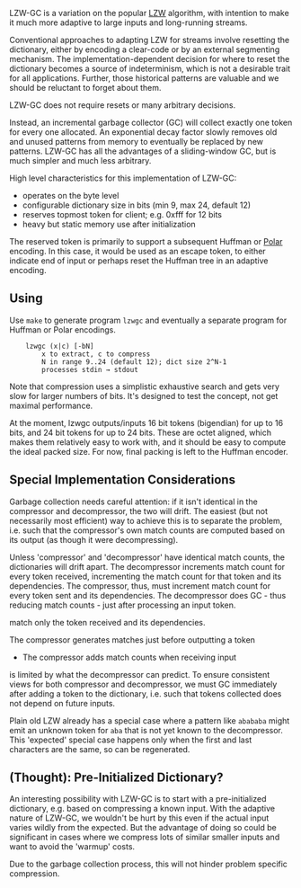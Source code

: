 
LZW-GC is a variation on the popular [LZW](http://en.wikipedia.org/wiki/Lempel%E2%80%93Ziv%E2%80%93Welch) algorithm, with intention to make it much more adaptive to large inputs and long-running streams. 

Conventional approaches to adapting LZW for streams involve resetting the dictionary, either by encoding a clear-code or by an external segmenting mechanism. The implementation-dependent decision for where to reset the dictionary becomes a source of indeterminism, which is not a desirable trait for all applications. Further, those historical patterns are valuable and we should be reluctant to forget about them.

LZW-GC does not require resets or many arbitrary decisions.

Instead, an incremental garbage collector (GC) will collect exactly one token for every one allocated. An exponential decay factor slowly removes old and unused patterns from memory to eventually be replaced by new patterns. LZW-GC has all the advantages of a sliding-window GC, but is much simpler and much less arbitrary.

High level characteristics for this implementation of LZW-GC:

* operates on the byte level
* configurable dictionary size in bits (min 9, max 24, default 12)
* reserves topmost token for client; e.g. 0xfff for 12 bits
* heavy but static memory use after initialization

The reserved token is primarily to support a subsequent Huffman or [Polar](http://www.ezcodesample.com/prefixer/prefixer_article.html) encoding. In this case, it would be used as an escape token, to either indicate end of input or perhaps reset the Huffman tree in an adaptive encoding.

## Using

Use `make` to generate program `lzwgc` and eventually a separate program for Huffman or Polar encodings.

        lzwgc (x|c) [-bN]
            x to extract, c to compress
            N in range 9..24 (default 12); dict size 2^N-1
            processes stdin → stdout

Note that compression uses a simplistic exhaustive search and gets very slow for larger numbers of bits. It's designed to test the concept, not get maximal performance.

At the moment, lzwgc outputs/inputs 16 bit tokens (bigendian) for up to 16 bits, and 24 bit tokens for up to 24 bits. These are octet aligned, which makes them relatively easy to work with, and it should be easy to compute the ideal packed size. For now, final packing is left to the Huffman encoder.

## Special Implementation Considerations

Garbage collection needs careful attention: if it isn't identical in the compressor and decompressor, the two will drift. The easiest (but not necessarily most efficient) way to achieve this is to separate the problem, i.e. such that the compressor's own match counts are computed based on its output (as though it were decompressing). 

Unless 'compressor' and 'decompressor' have identical match counts, the dictionaries will drift apart. The decompressor increments match count for every token received, incrementing the match count for that token and its dependencies. The compressor, thus, must increment match count for every token sent and its dependencies. The decompressor does GC - thus reducing match counts - just after processing an input token.

 match only the token received and its dependencies. 

The compressor generates matches just before outputting a token 

* The compressor adds match counts when receiving input

is limited by what the decompressor can predict. To ensure consistent views for both compressor and decompressor, we must GC immediately after adding a token to the dictionary, i.e. such that tokens collected does not depend on future inputs.

Plain old LZW already has a special case where a pattern like `abababa` might emit an unknown token for `aba` that is not yet known to the decompressor. This 'expected' special case happens only when the first and last characters are the same, so can be regenerated.

## (Thought): Pre-Initialized Dictionary?

An interesting possibility with LZW-GC is to start with a pre-initialized dictionary, e.g. based on compressing a known input. With the adaptive nature of LZW-GC, we wouldn't be hurt by this even if the actual input varies wildly from the expected. But the advantage of doing so could be significant in cases where we compress lots of similar smaller inputs and want to avoid the 'warmup' costs.

 Due to the garbage collection process, this will not hinder problem specific compression.


